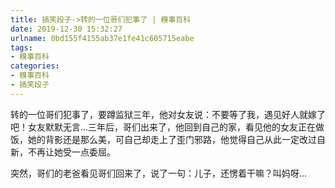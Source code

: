 ```yaml
---
title: 搞笑段子->转的一位哥们犯事了 | 糗事百科
date: 2019-12-30 15:32:27
urlname: 0bd155f4155ab37e1fe41c605715eabe
tags: 
- 糗事百科
categories:
- 糗事百科
- 搞笑段子
---
```

转的一位哥们犯事了，要蹲监狱三年，他对女友说：不要等了我，遇见好人就嫁了吧！女友默默无言...三年后，哥们出来了，他回到自己的家，看见他的女友正在做饭，她的背影还是那么美，可自己却走上了歪门邪路，他觉得自己从此一定改过自新，不再让她受一点委屈。

突然，哥们的老爸看见哥们回来了，说了一句：儿子，还愣着干嘛？叫妈呀...


